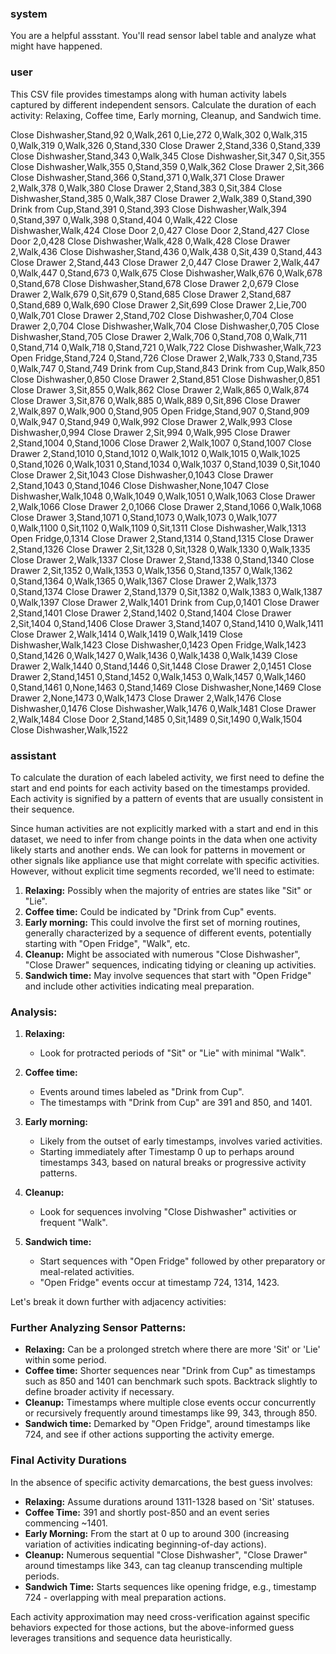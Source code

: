### system
You are a helpful assstant. You'll read sensor label table and analyze what might have happened.
### user

This CSV file provides timestamps along with human activity labels captured by different independent sensors.
Calculate the duration of each activity: Relaxing, Coffee time, Early morning, Cleanup, and Sandwich time.
    
Close Dishwasher,Stand,92
0,Walk,261
0,Lie,272
0,Walk,302
0,Walk,315
0,Walk,319
0,Walk,326
0,Stand,330
Close Drawer 2,Stand,336
0,Stand,339
Close Dishwasher,Stand,343
0,Walk,345
Close Dishwasher,Sit,347
0,Sit,355
Close Dishwasher,Walk,355
0,Stand,359
0,Walk,362
Close Drawer 2,Sit,366
Close Dishwasher,Stand,366
0,Stand,371
0,Walk,371
Close Drawer 2,Walk,378
0,Walk,380
Close Drawer 2,Stand,383
0,Sit,384
Close Dishwasher,Stand,385
0,Walk,387
Close Drawer 2,Walk,389
0,Stand,390
Drink from Cup,Stand,391
0,Stand,393
Close Dishwasher,Walk,394
0,Stand,397
0,Walk,398
0,Stand,404
0,Walk,422
Close Dishwasher,Walk,424
Close Door 2,0,427
Close Door 2,Stand,427
Close Door 2,0,428
Close Dishwasher,Walk,428
0,Walk,428
Close Drawer 2,Walk,436
Close Dishwasher,Stand,436
0,Walk,438
0,Sit,439
0,Stand,443
Close Drawer 2,Stand,443
Close Drawer 2,0,447
Close Drawer 2,Walk,447
0,Walk,447
0,Stand,673
0,Walk,675
Close Dishwasher,Walk,676
0,Walk,678
0,Stand,678
Close Dishwasher,Stand,678
Close Drawer 2,0,679
Close Drawer 2,Walk,679
0,Sit,679
0,Stand,685
Close Drawer 2,Stand,687
0,Stand,689
0,Walk,690
Close Drawer 2,Sit,699
Close Drawer 2,Lie,700
0,Walk,701
Close Drawer 2,Stand,702
Close Dishwasher,0,704
Close Drawer 2,0,704
Close Dishwasher,Walk,704
Close Dishwasher,0,705
Close Dishwasher,Stand,705
Close Drawer 2,Walk,706
0,Stand,708
0,Walk,711
0,Stand,714
0,Walk,718
0,Stand,721
0,Walk,722
Close Dishwasher,Walk,723
Open Fridge,Stand,724
0,Stand,726
Close Drawer 2,Walk,733
0,Stand,735
0,Walk,747
0,Stand,749
Drink from Cup,Stand,843
Drink from Cup,Walk,850
Close Dishwasher,0,850
Close Drawer 2,Stand,851
Close Dishwasher,0,851
Close Drawer 3,Sit,855
0,Walk,862
Close Drawer 2,Walk,865
0,Walk,874
Close Drawer 3,Sit,876
0,Walk,885
0,Walk,889
0,Sit,896
Close Drawer 2,Walk,897
0,Walk,900
0,Stand,905
Open Fridge,Stand,907
0,Stand,909
0,Walk,947
0,Stand,949
0,Walk,992
Close Drawer 2,Walk,993
Close Dishwasher,0,994
Close Drawer 2,Sit,994
0,Walk,995
Close Drawer 2,Stand,1004
0,Stand,1006
Close Drawer 2,Walk,1007
0,Stand,1007
Close Drawer 2,Stand,1010
0,Stand,1012
0,Walk,1012
0,Walk,1015
0,Walk,1025
0,Stand,1026
0,Walk,1031
0,Stand,1034
0,Walk,1037
0,Stand,1039
0,Sit,1040
Close Drawer 2,Sit,1043
Close Dishwasher,0,1043
Close Drawer 2,Stand,1043
0,Stand,1046
Close Dishwasher,None,1047
Close Dishwasher,Walk,1048
0,Walk,1049
0,Walk,1051
0,Walk,1063
Close Drawer 2,Walk,1066
Close Drawer 2,0,1066
Close Drawer 2,Stand,1066
0,Walk,1068
Close Drawer 3,Stand,1071
0,Stand,1073
0,Walk,1073
0,Walk,1077
0,Walk,1100
0,Sit,1102
0,Walk,1109
0,Sit,1311
Close Dishwasher,Walk,1313
Open Fridge,0,1314
Close Drawer 2,Stand,1314
0,Stand,1315
Close Drawer 2,Stand,1326
Close Drawer 2,Sit,1328
0,Sit,1328
0,Walk,1330
0,Walk,1335
Close Drawer 2,Walk,1337
Close Drawer 2,Stand,1338
0,Stand,1340
Close Drawer 2,Sit,1352
0,Walk,1353
0,Walk,1356
0,Stand,1357
0,Walk,1362
0,Stand,1364
0,Walk,1365
0,Walk,1367
Close Drawer 2,Walk,1373
0,Stand,1374
Close Drawer 2,Stand,1379
0,Sit,1382
0,Walk,1383
0,Walk,1387
0,Walk,1397
Close Drawer 2,Walk,1401
Drink from Cup,0,1401
Close Drawer 2,Stand,1401
Close Drawer 2,Stand,1402
0,Stand,1404
Close Drawer 2,Sit,1404
0,Stand,1406
Close Drawer 3,Stand,1407
0,Stand,1410
0,Walk,1411
Close Drawer 2,Walk,1414
0,Walk,1419
0,Walk,1419
Close Dishwasher,Walk,1423
Close Dishwasher,0,1423
Open Fridge,Walk,1423
0,Stand,1426
0,Walk,1427
0,Walk,1436
0,Walk,1438
0,Walk,1439
Close Drawer 2,Walk,1440
0,Stand,1446
0,Sit,1448
Close Drawer 2,0,1451
Close Drawer 2,Stand,1451
0,Stand,1452
0,Walk,1453
0,Walk,1457
0,Walk,1460
0,Stand,1461
0,None,1463
0,Stand,1469
Close Dishwasher,None,1469
Close Drawer 2,None,1473
0,Walk,1473
Close Drawer 2,Walk,1476
Close Dishwasher,0,1476
Close Dishwasher,Walk,1476
0,Walk,1481
Close Drawer 2,Walk,1484
Close Door 2,Stand,1485
0,Sit,1489
0,Sit,1490
0,Walk,1504
Close Dishwasher,Walk,1522

### assistant
To calculate the duration of each labeled activity, we first need to define the start and end points for each activity based on the timestamps provided. Each activity is signified by a pattern of events that are usually consistent in their sequence.

Since human activities are not explicitly marked with a start and end in this dataset, we need to infer from change points in the data when one activity likely starts and another ends. We can look for patterns in movement or other signals like appliance use that might correlate with specific activities. However, without explicit time segments recorded, we'll need to estimate:

1. **Relaxing:** Possibly when the majority of entries are states like "Sit" or "Lie".
2. **Coffee time:** Could be indicated by "Drink from Cup" events.
3. **Early morning:** This could involve the first set of morning routines, generally characterized by a sequence of different events, potentially starting with "Open Fridge", "Walk", etc.
4. **Cleanup:** Might be associated with numerous "Close Dishwasher", "Close Drawer" sequences, indicating tidying or cleaning up activities.
5. **Sandwich time:** May involve sequences that start with "Open Fridge" and include other activities indicating meal preparation.

### Analysis:

1. **Relaxing:**
   - Look for protracted periods of "Sit" or "Lie" with minimal "Walk".

2. **Coffee time:**
   - Events around times labeled as "Drink from Cup".
   - The timestamps with "Drink from Cup" are 391 and 850, and 1401.

3. **Early morning:**
   - Likely from the outset of early timestamps, involves varied activities.
   - Starting immediately after Timestamp 0 up to perhaps around timestamps 343, based on natural breaks or progressive activity patterns.

4. **Cleanup:**
   - Look for sequences involving "Close Dishwasher" activities or frequent "Walk".

5. **Sandwich time:**
   - Start sequences with "Open Fridge" followed by other preparatory or meal-related activities.
   - "Open Fridge" events occur at timestamp 724, 1314, 1423.

Let's break it down further with adjacency activities:

### Further Analyzing Sensor Patterns:
- **Relaxing:** Can be a prolonged stretch where there are more 'Sit' or 'Lie' within some period.
- **Coffee time:** Shorter sequences near "Drink from Cup" as timestamps such as 850 and 1401 can benchmark such spots. Backtrack slightly to define broader activity if necessary.
- **Cleanup:** Timestamps where multiple close events occur concurrently or recursively frequently around timestamps like 99, 343, through 850.
- **Sandwich time:** Demarked by "Open Fridge", around timestamps like 724, and see if other actions supporting the activity emerge.

### Final Activity Durations
In the absence of specific activity demarcations, the best guess involves:
- **Relaxing:** Assume durations around 1311-1328 based on 'Sit' statuses.
- **Coffee Time:** 391 and shortly post-850 and an event series commencing ~1401.
- **Early Morning:** From the start at 0 up to around 300 (increasing variation of activities indicating beginning-of-day actions).
- **Cleanup:** Numerous sequential "Close Dishwasher", "Close Drawer" around timestamps like 343, can tag cleanup transcending multiple periods.
- **Sandwich Time:** Starts sequences like opening fridge, e.g., timestamp 724 - overlapping with meal preparation actions.

Each activity approximation may need cross-verification against specific behaviors expected for those actions, but the above-informed guess leverages transitions and sequence data heuristically.
